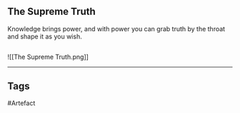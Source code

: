 ## The Supreme Truth
Knowledge brings power, and with power you can
grab truth by the throat and shape it as you wish.
## 
![[The Supreme Truth.png]]

---
## Tags
#Artefact
